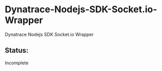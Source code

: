 # Dynatrace-Nodejs-SDK-Socket.io-Wrapper
Dynatrace Nodejs SDK Socket.io Wrapper
## Status:
Incomplete 
